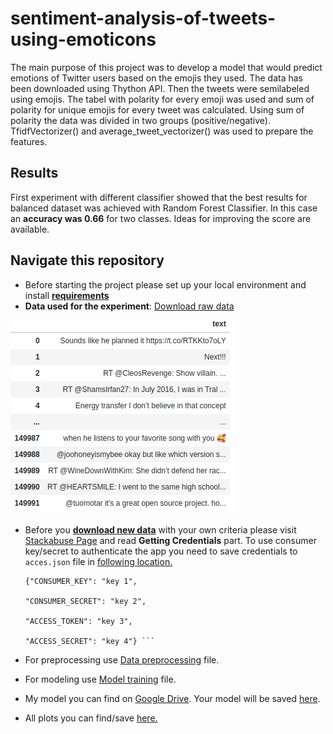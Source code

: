 
# sentiment-analysis-of-tweets-using-emoticons
The main purpose of this project was to develop a model that would predict emotions of Twitter users based on the emojis they used. 
The data has been downloaded using Thython API. Then the tweets were semilabeled using emojis.
The tabel with polarity for every emoji was used and sum of polarity for unique emojis for every tweet was calculated. 
Using sum of polarity the data was divided in two groups (positive/negative). 
TfidfVectorizer() and average_tweet_vectorizer() was used to prepare the features.

## Results
First experiment with different classifier showed that the best results for balanced dataset was achieved with Random Forest Classifier.
 In this case an **accuracy was 0.66** for two classes. Ideas for improving the score are available.
 
## Navigate this repository
- Before starting the project please set up your local environment and install [**requirements**](requirements.txt)
- **Data used for the experiment**: [Download raw data](https://drive.google.com/file/d/1-7yg9HrAqtFvP5K5r35yKThiXKxZaVco/view?usp=sharing) 

![raw_dataframe.png](static/raw_dataframe.png) 
- Before you [**download new data**](src/tweets_scraper.py) with your own criteria please visit [Stackabuse Page](https://stackabuse.com/accessing-the-twitter-api-with-python/) 
and read **Getting Credentials** part. 
To use consumer key/secret to authenticate the app you need to save credentials to `acces.json` file in [following location.](acces_key/access.json)

    ```
  {"CONSUMER_KEY": "key 1",
    
    "CONSUMER_SECRET": "key 2",
    
    "ACCESS_TOKEN": "key 3",
    
    "ACCESS_SECRET": "key 4"} ``` 
- For preprocessing use [Data preprocessing](src/data_preprocessing.py) file.
- For modeling use [Model training](src/model_training.py) file.
- My model you can find on [Google Drive](https://drive.google.com/file/d/1OKG79fGBUrHgc9ErpQkwZCQGGrnbv2zC/view?usp=sharing). Your model will be saved [here](models/).
- All plots you can find/save [here.](raports/figures)





 